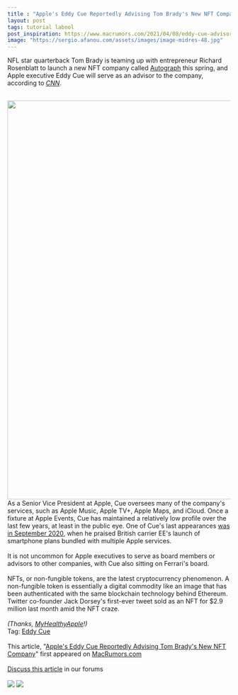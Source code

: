 ```yaml
---
title : "Apple's Eddy Cue Reportedly Advising Tom Brady's New NFT Company"
layout: post
tags: tutorial labnol
post_inspiration: https://www.macrumors.com/2021/04/08/eddy-cue-advisor-tom-brady-nft-company/
image: "https://sergio.afanou.com/assets/images/image-midres-48.jpg"
---
```


NFL star quarterback Tom Brady is teaming up with entrepreneur Richard Rosenblatt to launch a new NFT company called <a href="https://autograph.io/">Autograph</a> this spring, and Apple executive Eddy Cue will serve as an advisor to the company, according to <em><a href="https://edition.cnn.com/2021/04/06/tech/tom-brady-nft-autograph/index.html">CNN</a></em>.
<br/>

<br/>
<img src="https://images.macrumors.com/article-new/2021/04/eddy-cue-photo.jpeg" alt="" width="1600" height="900" class="aligncenter size-full wp-image-793139" />
<br/>
As a Senior Vice President at Apple, Cue oversees many of the company's services, such as Apple Music, Apple TV+, Apple Maps, and iCloud. Once a fixture at Apple Events, Cue has maintained a relatively low profile over the last few years, at least in the public eye. One of Cue's last appearances <a href="https://www.macrumors.com/2020/09/22/british-telecom-5g-iphones-eddy-cue-video/">was in September 2020</a>, when he praised British carrier EE's launch of smartphone plans bundled with multiple Apple services.
<br/>

<br/>
It is not uncommon for Apple executives to serve as board members or advisors to other companies, with Cue also sitting on Ferrari's board.
<br/>

<br/>
NFTs, or non-fungible tokens, are the latest cryptocurrency phenomenon. A non-fungible token is essentially a digital commodity like an image that has been authenticated with the same blockchain technology behind Ethereum. Twitter co-founder Jack Dorsey's first-ever tweet sold as an NFT for &#36;2.9 million last month amid the NFT craze.
<br/>

<br/>
<em>(Thanks, <a href="https://www.myhealthyapple.com/">MyHealthyApple</a>!)</em><div class="linkback">Tag: <a href="https://www.macrumors.com/guide/eddy-cue/">Eddy Cue</a></div><br/>This article, &quot;<a href="https://www.macrumors.com/2021/04/08/eddy-cue-advisor-tom-brady-nft-company/">Apple&#039;s Eddy Cue Reportedly Advising Tom Brady&#039;s New NFT Company</a>&quot; first appeared on <a href="https://www.macrumors.com">MacRumors.com</a><br/><br/><a href="https://forums.macrumors.com/threads/apples-eddy-cue-reportedly-advising-tom-bradys-new-nft-company.2291082/">Discuss this article</a> in our forums<br/><br/><div class="feedflare">
<a href="http://feeds.macrumors.com/~ff/MacRumors-All?a=nOzzyUcgIfo:m8TJswdLE6k:6W8y8wAjSf4"><img src="http://feeds.feedburner.com/~ff/MacRumors-All?d=6W8y8wAjSf4" border="0"></img></a> <a href="http://feeds.macrumors.com/~ff/MacRumors-All?a=nOzzyUcgIfo:m8TJswdLE6k:qj6IDK7rITs"><img src="http://feeds.feedburner.com/~ff/MacRumors-All?d=qj6IDK7rITs" border="0"></img></a>
</div><img src="http://feeds.feedburner.com/~r/MacRumors-All/~4/nOzzyUcgIfo" height="1" width="1" alt=""/>